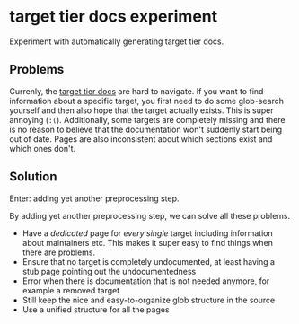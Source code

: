 # target tier docs experiment

Experiment with automatically generating target tier docs.

## Problems

Currenly, the [target tier docs](https://doc.rust-lang.org/rustc/platform-support.html) are hard to navigate.
If you want to find information about a specific target, you first need to do some glob-search yourself and then also hope
that the target actually exists. This is super annoying (`:(`). Additionally, some targets are completely missing and there
is no reason to believe that the documentation won't suddenly start being out of date.
Pages are also inconsistent about which sections exist and which ones don't.

## Solution

Enter: adding yet another preprocessing step.

By adding yet another preprocessing step, we can solve all these problems.
- Have a *dedicated* page for *every single* target including information about maintainers etc. 
  This makes it super easy to find things when there are problems.
- Ensure that no target is completely undocumented, at least having a stub page pointing out the undocumentedness
- Error when there is documentation that is not needed anymore, for example a removed target
- Still keep the nice and easy-to-organize glob structure in the source
- Use a unified structure for all the pages
